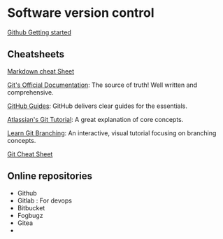 # Software version control

[Github Getting started](https://docs.github.com/en/get-started/start-your-journey/hello-world)


## Cheatsheets
[Markdown cheat Sheet](https://www.markdownguide.org/cheat-sheet/)

[Git's Official Documentation](https://git-scm.com/docs): The source of truth! Well written and comprehensive.

[GitHub Guides](https://guides.github.com): GitHub delivers clear guides for the essentials.

[Atlassian's Git Tutorial](https://www.atlassian.com/git/tutorials): A great explanation of core concepts.

[Learn Git Branching](https://learngitbranching.js.org): An interactive, visual tutorial focusing on branching concepts.

[Git Cheat Sheet](https://github.com/arslanbilal/git-cheat-sheet)


## Online repositories

- Github
- Gitlab : For devops
- Bitbucket
- Fogbugz
- Gitea
- 